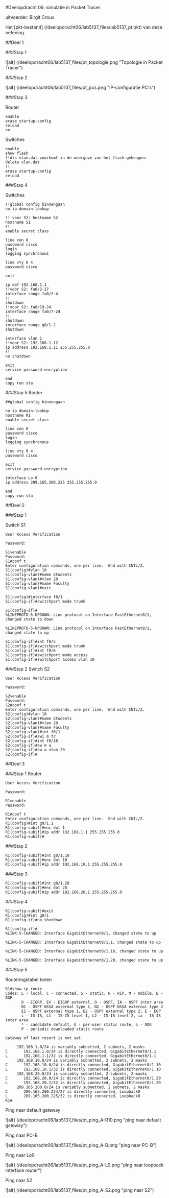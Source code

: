 #Deelopdracht 06: simulatie in Packet Tracer

uitvoerder: Birgit Croux

Het [pkt-bestand] (/deelopdracht06/lab5137_files/lab5137_pt.pkt) van deze oefening.

##Deel 1

###Stap 1

![alt] (/deelopdracht06/lab5137_files/pt_topologie.png "Topologie in Packet Tracer")

###Stap 2

![alt] (/deelopdracht06/lab5137_files/pt_pcs.png "IP-configuratie PC's")

###Stap 3

Router
```
enable
erase startup-config
reload
no
```

Switches
```
enable
show flash
!!Als vlan.dat voorkomt in de weergave van het flash-geheugen:
delete vlan.dat
!!
erase startup-config
reload
```

###Stap 4

Switches
```
!!global config binnengaan
no ip domain-lookup

!! voor S2: hostname S2
hostname S1
!!
enable secret class

line con 0
password cisco
login
logging synchronous

line vty 0 4 
password cisco

exit

ip def 192.168.1.1
!!voor S2: fa0/2-17
interface range fa0/2-4
!!
shutdown
!!voor S2: fa0/19-24
interface range fa0/7-24
!!
shutdown
interface range g0/1-2
shutdown

interface vlan 1
!!voor S2: 192.168.1.12
ip address 192.168.1.11 255.255.255.0
!!
no shutdown

exit
service password-encryption

end
copy run sta
```

###Stap 5
Router
```
##global config binnengaan

no ip domain-lookup
hostname R1
enable secret class

line con 0
password cisco
login
logging synchronous

line vty 0 4
password cisco

exit
service password-encryption

interface Lo 0
ip address 209.165.200.225 255.255.255.0

end
copy run sta
```

##Deel 2

###Stap 1

Switch S1
```
User Access Verification

Password: 

S1>enable
Password: 
S1#conf t
Enter configuration commands, one per line.  End with CNTL/Z.
S1(config)#vlan 10
S1(config-vlan)#name Students
S1(config-vlan)#vlan 20
S1(config-vlan)#name Faculty
S1(config-vlan)#exit

S1(config)#interface f0/1
S1(config-if)#switchport mode trunk

S1(config-if)#
%LINEPROTO-5-UPDOWN: Line protocol on Interface FastEthernet0/1, changed state to down

%LINEPROTO-5-UPDOWN: Line protocol on Interface FastEthernet0/1, changed state to up

S1(config-if)#int f0/5
S1(config-if)#switchport mode trunk 
S1(config-if)#int f0/6
S1(config-if)#switchport mode access 
S1(config-if)#switchport access vlan 10
```

###Stap 2
Switch S2
```
User Access Verification

Password: 

S2>enable
Password: 
S2#conf t
Enter configuration commands, one per line.  End with CNTL/Z.
S2(config)#vlan 10
S2(config-vlan)#name Students
S2(config-vlan)#vlan 20
S2(config-vlan)#name Faculty
S2(config-vlan)#int f0/1
S2(config-if)#swi m tr
S2(config-if)#int f0/18
S2(config-if)#sw m a
S2(config-if)#sw a vlan 20
S2(config-if)#
```

##Deel 3

###Stap 1
Router
```
User Access Verification

Password: 

R1>enable
Password: 

R1#conf t
Enter configuration commands, one per line.  End with CNTL/Z.
R1(config)#int g0/1.1
R1(config-subif)#enc dot 1
R1(config-subif)#ip addr 192.168.1.1 255.255.255.0
R1(config-subif)#
```

###Stap 2

```
R1(config-subif)#int g0/1.10
R1(config-subif)#enc dot 10
R1(config-subif)#ip addr 192.168.10.1 255.255.255.0
```

###Stap 3

```
R1(config-subif)#int g0/1.20
R1(config-subif)#enc dot 20
R1(config-subif)#ip addr 192.168.20.1 255.255.255.0
```

###Stap 4

```
R1(config-subif)#exit
R1(config)#int g0/1
R1(config-if)#no shutdown

R1(config-if)#
%LINK-5-CHANGED: Interface GigabitEthernet0/1, changed state to up

%LINK-5-CHANGED: Interface GigabitEthernet0/1.1, changed state to up

%LINK-5-CHANGED: Interface GigabitEthernet0/1.10, changed state to up

%LINK-5-CHANGED: Interface GigabitEthernet0/1.20, changed state to up
```

###Stap 5

Routeringstabel tonen
```
R1#show ip route
Codes: L - local, C - connected, S - static, R - RIP, M - mobile, B - BGP
       D - EIGRP, EX - EIGRP external, O - OSPF, IA - OSPF inter area
       N1 - OSPF NSSA external type 1, N2 - OSPF NSSA external type 2
       E1 - OSPF external type 1, E2 - OSPF external type 2, E - EGP
       i - IS-IS, L1 - IS-IS level-1, L2 - IS-IS level-2, ia - IS-IS inter area
       * - candidate default, U - per-user static route, o - ODR
       P - periodic downloaded static route

Gateway of last resort is not set

     192.168.1.0/24 is variably subnetted, 2 subnets, 2 masks
C       192.168.1.0/24 is directly connected, GigabitEthernet0/1.1
L       192.168.1.1/32 is directly connected, GigabitEthernet0/1.1
     192.168.10.0/24 is variably subnetted, 2 subnets, 2 masks
C       192.168.10.0/24 is directly connected, GigabitEthernet0/1.10
L       192.168.10.1/32 is directly connected, GigabitEthernet0/1.10
     192.168.20.0/24 is variably subnetted, 2 subnets, 2 masks
C       192.168.20.0/24 is directly connected, GigabitEthernet0/1.20
L       192.168.20.1/32 is directly connected, GigabitEthernet0/1.20
     209.165.200.0/24 is variably subnetted, 2 subnets, 2 masks
C       209.165.200.224/27 is directly connected, Loopback0
L       209.165.200.225/32 is directly connected, Loopback0
R1#
```

Ping naar default gateway

![alt] (/deelopdracht06/lab5137_files/pt_ping_A-R10.png "ping naar default gateway")

Ping naar PC-B

![alt] (/deelopdracht06/lab5137_files/pt_ping_A-B.png "ping naar PC-B")

Ping naar Lo0

![alt] (/deelopdracht06/lab5137_files/pt_ping_A-L0.png "ping naar loopback interface router")

Ping naar S2

![alt] (/deelopdracht06/lab5137_files/pt_ping_A-S2.png "ping naar S2")

